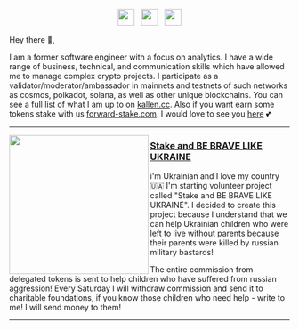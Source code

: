 <p align='center'>
<a href="https://kallen.cc"><img height="30" src="https://raw.githubusercontent.com/WaylonWalker/WaylonWalker/main/icon/dev.png"></a>&nbsp;&nbsp;
<a href="https://twitter.com/kallen_cc"><img height="30" src="https://github.com/WaylonWalker/WaylonWalker/blob/main/icon/twitter.png?raw=true"></a>&nbsp;&nbsp;
<a href="https://forward-stake.com"><img height="30" src="https://github.com/WaylonWalker/WaylonWalker/blob/main/icon/by-me-a-coffee.png?raw=true"></a>
</p>

Hey there 👋,

I am a former software engineer with a focus on analytics. I have a wide range of business, technical, and communication skills which have allowed me to manage complex crypto projects. I participate as a validator/moderator/ambassador in mainnets and testnets of such networks as cosmos, polkadot, solana, as well as other unique blockchains. You can see a full list of what I am up to on [kallen.cc](https://kallen.cc). Also if you want earn some tokens stake with us [forward-stake.com](https://forward-stake.com). I would love to see you [here](https://forward-stake.com) 💕  

  ---
 
 <p>
  <img width="250" align='left' src="https://forward-stake.com/images/logo.png?raw=true">
</p>
 
### [Stake and BE BRAVE LIKE UKRAINE](https://forward-stake.com)

i'm Ukrainian and I love my country🇺🇦 I'm starting volunteer project called "Stake and BE BRAVE LIKE UKRAINE". I decided to create this project because I understand that we can help Ukrainian children who were left to live without parents because their parents were killed by russian military bastards!

The entire commission from delegated tokens is sent to help children who have suffered from russian aggression! Every Saturday I will withdraw commission and send it to charitable foundations, if you know those children who need help - write to me! I will send money to them!

 ---
 
